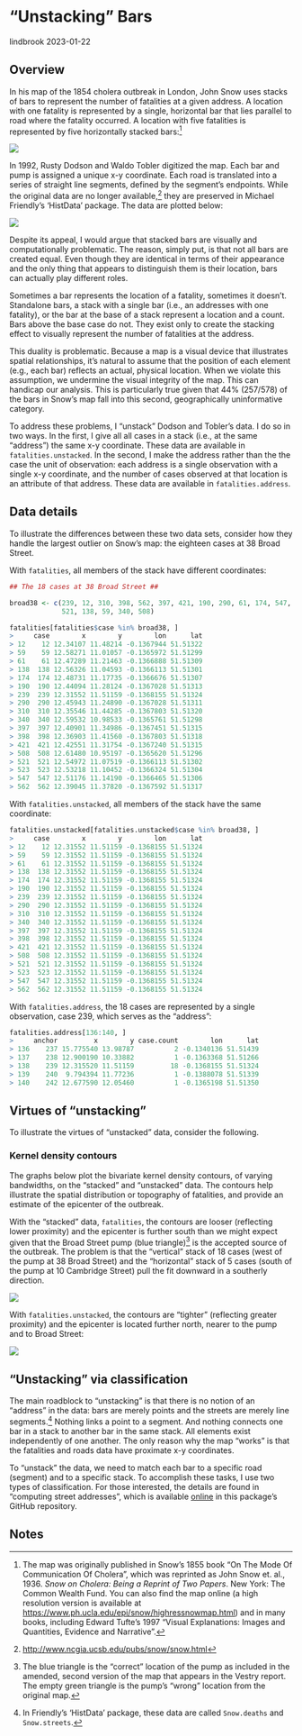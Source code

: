 “Unstacking” Bars
================
lindbrook
2023-01-22

## Overview

In his map of the 1854 cholera outbreak in London, John Snow uses stacks
of bars to represent the number of fatalities at a given address. A
location with one fatality is represented by a single, horizontal bar
that lies parallel to road where the fatality occurred. A location with
five fatalities is represented by five horizontally stacked bars:[^1]

![](msu-snows-mapB.jpg)

In 1992, Rusty Dodson and Waldo Tobler digitized the map. Each bar and
pump is assigned a unique x-y coordinate. Each road is translated into a
series of straight line segments, defined by the segment’s endpoints.
While the original data are no longer available,[^2] they are preserved
in Michael Friendly’s ‘HistData’ package. The data are plotted below:

<img src="unstacking.bars_files/figure-gfm/unnamed-chunk-2-1.png" style="display: block; margin: auto auto auto 0;" />

Despite its appeal, I would argue that stacked bars are visually and
computationally problematic. The reason, simply put, is that not all
bars are created equal. Even though they are identical in terms of their
appearance and the only thing that appears to distinguish them is their
location, bars can actually play different roles.

Sometimes a bar represents the location of a fatality, sometimes it
doesn’t. Standalone bars, a stack with a single bar (i.e., an addresses
with one fatality), or the bar at the base of a stack represent a
location and a count. Bars above the base case do not. They exist only
to create the stacking effect to visually represent the number of
fatalities at the address.

This duality is problematic. Because a map is a visual device that
illustrates spatial relationships, it’s natural to assume that the
position of each element (e.g., each bar) reflects an actual, physical
location. When we violate this assumption, we undermine the visual
integrity of the map. This can handicap our analysis. This is
particularly true given that 44% (257/578) of the bars in Snow’s map
fall into this second, geographically uninformative category.

To address these problems, I “unstack” Dodson and Tobler’s data. I do so
in two ways. In the first, I give all all cases in a stack (i.e., at the
same “address”) the same x-y coordinate. These data are available in
`fatalities.unstacked`. In the second, I make the address rather than
the the case the unit of observation: each address is a single
observation with a single x-y coordinate, and the number of cases
observed at that location is an attribute of that address. These data
are available in `fatalities.address`.

## Data details

To illustrate the differences between these two data sets, consider how
they handle the largest outlier on Snow’s map: the eighteen cases at 38
Broad Street.

With `fatalities`, all members of the stack have different coordinates:

``` r
## The 18 cases at 38 Broad Street ##

broad38 <- c(239, 12, 310, 398, 562, 397, 421, 190, 290, 61, 174, 547, 523,
             521, 138, 59, 340, 508)

fatalities[fatalities$case %in% broad38, ]
>     case        x        y        lon      lat
> 12    12 12.34107 11.48214 -0.1367944 51.51322
> 59    59 12.58271 11.01057 -0.1365972 51.51299
> 61    61 12.47289 11.21463 -0.1366888 51.51309
> 138  138 12.56326 11.04593 -0.1366113 51.51301
> 174  174 12.48731 11.17735 -0.1366676 51.51307
> 190  190 12.44094 11.28124 -0.1367028 51.51313
> 239  239 12.31552 11.51159 -0.1368155 51.51324
> 290  290 12.45943 11.24890 -0.1367028 51.51311
> 310  310 12.35546 11.44285 -0.1367803 51.51320
> 340  340 12.59532 10.98533 -0.1365761 51.51298
> 397  397 12.40901 11.34986 -0.1367451 51.51315
> 398  398 12.36903 11.41560 -0.1367803 51.51318
> 421  421 12.42551 11.31754 -0.1367240 51.51315
> 508  508 12.61480 10.95197 -0.1365620 51.51296
> 521  521 12.54972 11.07519 -0.1366113 51.51302
> 523  523 12.53218 11.10452 -0.1366324 51.51304
> 547  547 12.51176 11.14190 -0.1366465 51.51306
> 562  562 12.39045 11.37820 -0.1367592 51.51317
```

With `fatalities.unstacked`, all members of the stack have the same
coordinate:

``` r
fatalities.unstacked[fatalities.unstacked$case %in% broad38, ]
>     case        x        y        lon      lat
> 12    12 12.31552 11.51159 -0.1368155 51.51324
> 59    59 12.31552 11.51159 -0.1368155 51.51324
> 61    61 12.31552 11.51159 -0.1368155 51.51324
> 138  138 12.31552 11.51159 -0.1368155 51.51324
> 174  174 12.31552 11.51159 -0.1368155 51.51324
> 190  190 12.31552 11.51159 -0.1368155 51.51324
> 239  239 12.31552 11.51159 -0.1368155 51.51324
> 290  290 12.31552 11.51159 -0.1368155 51.51324
> 310  310 12.31552 11.51159 -0.1368155 51.51324
> 340  340 12.31552 11.51159 -0.1368155 51.51324
> 397  397 12.31552 11.51159 -0.1368155 51.51324
> 398  398 12.31552 11.51159 -0.1368155 51.51324
> 421  421 12.31552 11.51159 -0.1368155 51.51324
> 508  508 12.31552 11.51159 -0.1368155 51.51324
> 521  521 12.31552 11.51159 -0.1368155 51.51324
> 523  523 12.31552 11.51159 -0.1368155 51.51324
> 547  547 12.31552 11.51159 -0.1368155 51.51324
> 562  562 12.31552 11.51159 -0.1368155 51.51324
```

With `fatalities.address`, the 18 cases are represented by a single
observation, case 239, which serves as the “address”:

``` r
fatalities.address[136:140, ]
>     anchor         x        y case.count        lon      lat
> 136    237 15.775540 13.98787          2 -0.1340136 51.51439
> 137    238 12.900190 10.33882          1 -0.1363368 51.51266
> 138    239 12.315520 11.51159         18 -0.1368155 51.51324
> 139    240  9.794394 11.77236          1 -0.1388078 51.51339
> 140    242 12.677590 12.05460          1 -0.1365198 51.51350
```

## Virtues of “unstacking”

To illustrate the virtues of “unstacked” data, consider the following.

### Kernel density contours

The graphs below plot the bivariate kernel density contours, of varying
bandwidths, on the “stacked” and “unstacked” data. The contours help
illustrate the spatial distribution or topography of fatalities, and
provide an estimate of the epicenter of the outbreak.

With the “stacked” data, `fatalities`, the contours are looser
(reflecting lower proximity) and the epicenter is further south than we
might expect given that the Broad Street pump (blue triangle)[^3] is the
accepted source of the outbreak. The problem is that the “vertical”
stack of 18 cases (west of the pump at 38 Broad Street) and the
“horizontal” stack of 5 cases (south of the pump at 10 Cambridge Street)
pull the fit downward in a southerly direction.

<img src="unstacking.bars_files/figure-gfm/unnamed-chunk-6-1.png" style="display: block; margin: auto auto auto 0;" />

With `fatalities.unstacked`, the contours are “tighter” (reflecting
greater proximity) and the epicenter is located further north, nearer to
the pump and to Broad Street:

<img src="unstacking.bars_files/figure-gfm/unnamed-chunk-7-1.png" style="display: block; margin: auto auto auto 0;" />

## “Unstacking” via classification

The main roadblock to “unstacking” is that there is no notion of an
“address” in the data: bars are merely points and the streets are merely
line segments.[^4] Nothing links a point to a segment. And nothing
connects one bar in a stack to another bar in the same stack. All
elements exist independently of one another. The only reason why the map
“works” is that the fatalities and roads data have proximate x-y
coordinates.

To “unstack” the data, we need to match each bar to a specific road
(segment) and to a specific stack. To accomplish these tasks, I use two
types of classification. For those interested, the details are found in
“computing street addresses”, which is available
[online](https://github.com/lindbrook/cholera/blob/master/docs/notes/unstacking.bars.notes.md)
in this package’s GitHub repository.

## Notes

[^1]: The map was originally published in Snow’s 1855 book “On The Mode
    Of Communication Of Cholera”, which was reprinted as John Snow et.
    al., 1936. *Snow on Cholera: Being a Reprint of Two Papers*. New
    York: The Common Wealth Fund. You can also find the map online (a
    high resolution version is available at
    <https://www.ph.ucla.edu/epi/snow/highressnowmap.html>) and in many
    books, including Edward Tufte’s 1997 “Visual Explanations: Images
    and Quantities, Evidence and Narrative”.

[^2]: <http://www.ncgia.ucsb.edu/pubs/snow/snow.html>

[^3]: The blue triangle is the “correct” location of the pump as
    included in the amended, second version of the map that appears in
    the Vestry report. The empty green triangle is the pump’s “wrong”
    location from the original map.

[^4]: In Friendly’s ‘HistData’ package, these data are called
    `Snow.deaths` and `Snow.streets`.
